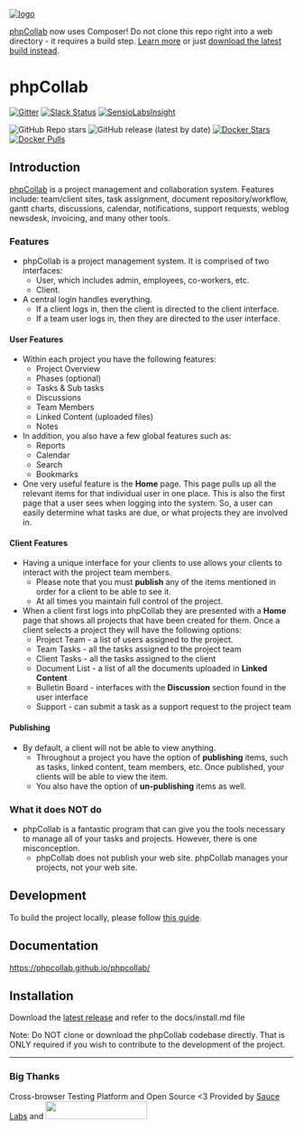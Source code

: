 [![logo](https://phpcollab.com/img/logo.png?utm_source=github_repo&utm_medium=readme&utm_campaign=github)](https:/phpcollab.com?utm_source=github_repo&utm_medium=readme&utm_campaign=github)

[phpCollab](https://phpcollab.com?utm_source=github_repo&utm_medium=readme&utm_campaign=github) now uses Composer! Do not clone this repo right into a web directory - it requires a build step. [Learn more](https://phpcollab.github.io/phpcollab/developer/Build-Process.html) or just [download the latest build instead](https://github.com/phpcollab/phpcollab/releases/latest).

phpCollab
===

[![Gitter](https://badges.gitter.im/phpcollab/phpcollab.svg)](https://gitter.im/phpcollab/phpcollab?utm_source=badge&utm_medium=badge&utm_campaign=pr-badge)
[![Slack Status](https://slack.phpcollab.com/badge.svg)](https://slack.phpcollab.com)
[![SensioLabsInsight](https://insight.sensiolabs.com/projects/93ecaeb6-c941-4bdb-87c9-52209d76ed20/mini.png)](https://insight.sensiolabs.com/projects/93ecaeb6-c941-4bdb-87c9-52209d76ed20)

![GitHub Repo stars](https://img.shields.io/github/stars/phpcollab/phpcollab?color=2d609f&logo=github&style=for-the-badge&labelColor=6d6e71)
![GitHub release (latest by date)](https://img.shields.io/github/v/release/phpcollab/phpcollab?color=2d609f&logo=github&style=for-the-badge&labelColor=6d6e71)
[![Docker Stars](https://img.shields.io/docker/stars/phpcollab/phpcollab?color=2d609f&logo=docker&logoColor=ffffff&style=for-the-badge&labelColor=6d6e71)](https://hub.docker.com/r/phpcollab/phpcollab)
[![Docker Pulls](https://img.shields.io/docker/pulls/phpcollab/phpcollab?color=2d609f&logo=docker&logoColor=ffffff&style=for-the-badge&labelColor=6d6e71)](https://hub.docker.com/r/phpcollab/phpcollab)


## Introduction
[phpCollab](https:/phpcollab.com?utm_source=github_repo&utm_medium=readme&utm_campaign=github) is a project management and collaboration system. Features include: team/client sites, task assignment, document repository/workflow, gantt charts, discussions, calendar, notifications, support requests, weblog newsdesk, invoicing, and many other tools.


### Features
* phpCollab is a project management system. It is comprised of two interfaces:
    * User, which includes admin, employees, co-workers, etc.
    * Client.
* A central login handles everything.
    * If a client logs in, then the client is directed to the client interface.
    * If a team user logs in, then they are directed to the user interface.

#### User Features
* Within each project you have the following features:
    * Project Overview
    * Phases (optional)
    * Tasks & Sub tasks
    * Discussions
    * Team Members
    * Linked Content (uploaded files)
    * Notes
* In addition, you also have a few global features such as:
    * Reports
    * Calendar
    * Search
    * Bookmarks
* One very useful feature is the **Home** page. This page pulls up all the relevant items for that individual user in one place. This is also the first page that a user sees when logging into the system. So, a user can easily determine what tasks are due, or what projects they are involved in.

#### Client Features
* Having a unique interface for your clients to use allows your clients to interact with the project team members.
    * Please note that you must **publish** any of the items mentioned in order for a client to be able to see it.
    * At all times you maintain full control of the project.
* When a client first logs into phpCollab they are presented with a **Home** page that shows all projects that have been created for them. Once a client selects a project they will have the following options:
    * Project Team - a list of users assigned to the project.
    * Team Tasks - all the tasks assigned to the project team
    * Client Tasks - all the tasks assigned to the client
    * Document List - a list of all the documents uploaded in **Linked Content**
    * Bulletin Board - interfaces with the **Discussion** section found in the user interface
    * Support - can submit a task as a support request to the project team

#### Publishing
* By default, a client will not be able to view anything.
    * Throughout a project you have the option of **publishing** items, such as tasks, linked content, team members, etc. Once published, your clients will be able to view the item.
    * You also have the option of **un-publishing** items as well.

### What it does **NOT** do
* phpCollab is a fantastic program that can give you the tools necessary to manage all of your tasks and projects. However, there is one misconception.
    * phpCollab does not publish your web site. phpCollab manages your projects, not your web site.


## Development
To build the project locally, please follow [this guide](https://phpcollab.github.io/phpcollab/developer/Build-Process.html).

## Documentation
https://phpcollab.github.io/phpcollab/

## Installation
Download the [latest release](https://github.com/phpcollab/phpcollab/releases/latest) and refer to the docs/install.md file

Note: Do NOT clone or download the phpCollab codebase directly. That is ONLY required if you wish to contribute to the development of the project.

----

### Big Thanks

Cross-browser Testing Platform and Open Source <3 Provided by [Sauce Labs][sauceLabs] and [<img src="https://phpcollab.github.io/phpcollab/images/browserstack-logo.svg" width="180px" height="32px">][browserStack]

[sauceLabs]: https://saucelabs.com
[browserStack]: http://browserstack.com



